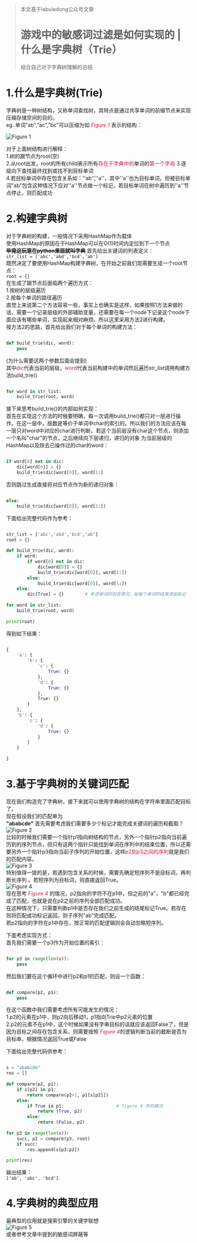 >本文基于labuladong公众号文章    
># 游戏中的敏感词过滤是如何实现的 | 什么是字典树（Trie）    
>结合自己对于字典树理解的总结  
  
# 1.什么是字典树(Trie)    
字典树是一种树结构，又称单词查找树，其特点是通过共享单词的前缀节点来实现压缩存储空间的目的。    
eg. 单词"ab","ac","bc"可以压缩为如 <font color=#DC143C>*Figure 1*</font> 表示的结构：    
  
![*Figure 1*](http://shiroumi.com/static/wtf_site_app/static_sources/essay_img/1.jpg)  
  
对于上面树结构进行解释：  
    1.树的跟节点为root(空)  
    2.从root出发，root的所有child表示所有<font color=#DC143C>存在于字典中的</font>单词的<font color=#DC143C>第一个字母</font>
    3.逐级向下查找最终找到或找不到目标单词  
    4.若目标单词中存在包含关系如：''ab'',''a''，其中''a''也为目标单词，但被目标单词"ab"包含这种情况下应对''a''节点做一个标记，若目标单词在树中遍历到''a''节点停止，则匹配成功  
  
# 2.构建字典树  
对于字典树的构建，一般情况下采用HashMap作为载体  
使用HashMap的原因在于HashMap可以在O(1)时间内定位到下一个节点  
        **~~毕竟这玩意在python里面就叫字典~~**
首先给出关键词的列表定义：  
`str_list = ['abc','abd','bcd','ab']`  
既然决定了要使用HashMap构建字典树，在开始之前我们现需要生成一个root节点：  
`root = {}`  
在生成了跟节点后面临两个遍历方式：  
1.按树的层级遍历  
2.按每个单词的路径遍历  
直觉上来说第二个方法容易一些，事实上也确实是这样。如果按照1方法来做的话，需要一个记录层级的外部辅助变量，还需要在每一个node下记录这个node下面应该有哪些单词，实现起来相对麻烦。所以这里采用方法2进行构建。  
按方法2的思路，首先给出我们对于每个单词的构建方法：  
```python  

def build_trie(dic, word):  
    pass  
```  
(为什么需要这两个参数后面会提到)  
其中<font color=#DC143C>dic</font>代表当前的层级，<font color=#DC143C>word</font>代表当前构建中的单词然后遍历str_list调用构建方法build_trie()  
```python  

for word in str_list:  
    build_trie(root, word)  
```  
接下来思考build_trie()的内部如何实现：  
首先在实现这个方法的时候要明确，每一次调用build_trie()都只对一层进行操作。在这一层中，层数是等价于单词中char的索引的。所以我们的方法应该在每一层只对word中对应的char进行判断，若这个当前层没有char这个节点，则添加一个名叫"char"的节点，之后继续向下层递归，递归的对象  为当前层级的HashMap以及除去已操作过的char的word：  
```python  

if word[0] not in dic:  
    dic[word[0]] = {}  
    build_trie(dic[word[0]], word[1:]  
```  
否则跳过生成直接将对应节点作为新的递归对象：  
```python  

else:  
    build_trie(dic[word[0]], word[1:])  
```  
  
下面给出完整代码作为参考：  
```python  

str_list = ['abc','abd','bcd',"ab"]  
root = {}  
  
def build_trie(dic, word):  
    if word:  
        if word[0] not in dic:  
            dic[word[0]] = {}   
            build_trie(dic[word[0]], word[1:])  
        else:  
            build_trie(dic[word[0]], word[1:])  
    else:  
        dic[True] = {}        # 考虑单词的包含情况，给每个单词的结束添加标记  
          
for word in str_list:  
    build_trie(root, word)  
          
print(root)  
```  
得到如下结果：  
```python  

{  
    'a': {  
        'b': {  
            'c': {  
                True: {}  
            },  
            'd': {  
                True: {}  
            },  
            True: {}  
        }  
    },  
    'b': {  
        'c': {  
            'd': {  
                True: {}  
            }  
        }  
    }  
  
}  
```  
  
# 3.基于字典树的关键词匹配  
现在我们构造完了字典树，接下来就可以使用字典树的结构在字符串里面匹配目标了。  
现在假设我们的匹配串为  
        **"ababcde"**
首先需要考虑我们需要多少个标记才能完成关键词的遍历和截取？  
![*Figure 2*](http://shiroumi.com/static/wtf_site_app/static_sources/essay_img/2.png)  
比较的时候我们需要一个指针p1指向树结构的节点，另外一个指针p2指向当前遍历到的序列节点，但只有这两个指针只能找到单词在序列中的结束位置，所以还需要另外一个指针p3指向当前子序列的开始位置，这样<font color=#DC143C>p2到p3之间的序列</font>就是我们的匹配内容。  
![*Figure 3*](http://shiroumi.com/static/wtf_site_app/static_sources/essay_img/3.png)  
特别值得一提的是，若遇到包含关系的时候，需要先确定短序列不是目标词，再判断长序列 。若短序列为目标词，则直接返回True。  
![*Figure 4*](http://shiroumi.com/static/wtf_site_app/static_sources/essay_img/4.png)  
现在思考 <font color=#DC143C>*Figure 4*</font> 的情况，p2指向的字符不在p1中，但之前的"a"，"b"都已经完成了匹配，也就是说在p2之前的序列全部匹配成功。  
在这种情况下，只需要判断p1中是否存在我们之前生成的结尾标记True。若存在则将匹配成功标记返回，则子序列"ab"完成匹配。  
若p2指向的字符在p1中存在，按正常的匹配逻辑则会自动忽略短序列。  
  
下面考虑实现方式：  
首先我们需要一个p3作为开始位置的索引：  
```python  

for p3 in range(len(s)):  
    pass  
```  
然后我们要在这个循环中进行p2和p1的匹配，则设一个函数：  
```python  

def compare(p2, p1):  
    pass  
```  
在这个函数中我们需要考虑所有可能发生的情况：  
1.p2的元素在p1中，则p2向后移动1，p1指向Trie中p2元素的位置  
2.p2的元素不在p1中，这个时候如果没有字串目标的话就应该返回False了，但是因为目标之间存在包含关系，则需要按照 <font color=#DC143C>*Figure 4*</font>的逻辑判断当前的截断是否为目标串，根据情况返回True或False  
  
下面给出完整代码供参考：  
```python  

s = "ababcde"  
res = []  
  
def compare(p2, p1):  
    if s[p2] in p1:  
        return compare(p2+1, p1[s[p2]])  
    else:  
        if True in p1:                    # figure 4 中的情况  
            return (True, p2)  
        else:  
            return (False, p2)  
              
for p3 in range(len(s)):  
    succ, p2 = compare(p3, root)  
    if succ:  
        res.append(s[p3:p2])  
  
print(res)  
```  
输出结果：  
`['ab', 'abc', 'bcd']`  
  
# 4.字典树的典型应用  
最典型的应用就是搜索引擎的关键字联想  
![*Figure 5*](http://shiroumi.com/static/wtf_site_app/static_sources/essay_img/5.png)  
或者参考文章中提到的敏感词屏蔽等  
  
